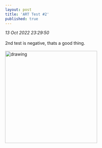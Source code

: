 ```yaml
---
layout: post
title: 'ART Test #2'
published: true
---
```

_13 Oct 2022 23:29:50_
<br>
<br>
2nd test is negative, thats a good thing.
<br>
<br>
<img src="https://drive.google.com/uc?export=view&id=1PA4v49VX443tQSMVWAyICeRGxgrGQtMl" alt="drawing" width="300"/>
